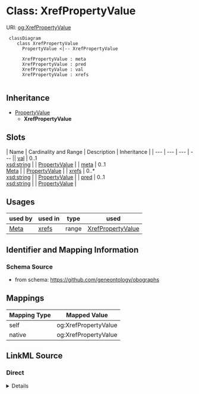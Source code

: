 # Class: XrefPropertyValue



URI: [og:XrefPropertyValue](https://github.com/geneontology/obographs/XrefPropertyValue)


```{mermaid}
 classDiagram
    class XrefPropertyValue
      PropertyValue <|-- XrefPropertyValue
      
      XrefPropertyValue : meta
      XrefPropertyValue : pred
      XrefPropertyValue : val
      XrefPropertyValue : xrefs
      
```




## Inheritance
* [PropertyValue](PropertyValue.md)
    * **XrefPropertyValue**



## Slots

| Name | Cardinality and Range | Description | Inheritance |
| ---  | --- | --- | --- || [val](val.md) | 0..1 <br/> [xsd:string](http://www.w3.org/2001/XMLSchema#string) |  | [PropertyValue](PropertyValue.md) |
| [meta](meta.md) | 0..1 <br/> [Meta](Meta.md) |  | [PropertyValue](PropertyValue.md) |
| [xrefs](xrefs.md) | 0..* <br/> [xsd:string](http://www.w3.org/2001/XMLSchema#string) |  | [PropertyValue](PropertyValue.md) |
| [pred](pred.md) | 0..1 <br/> [xsd:string](http://www.w3.org/2001/XMLSchema#string) |  | [PropertyValue](PropertyValue.md) |



## Usages

| used by | used in | type | used |
| ---  | --- | --- | --- |
| [Meta](Meta.md) | [xrefs](xrefs.md) | range | [XrefPropertyValue](XrefPropertyValue.md) |






## Identifier and Mapping Information







### Schema Source


* from schema: https://github.com/geneontology/obographs





## Mappings

| Mapping Type | Mapped Value |
| ---  | ---  |
| self | og:XrefPropertyValue |
| native | og:XrefPropertyValue |


## LinkML Source

<!-- TODO: investigate https://stackoverflow.com/questions/37606292/how-to-create-tabbed-code-blocks-in-mkdocs-or-sphinx -->

### Direct

<details>
```yaml
name: XrefPropertyValue
from_schema: https://github.com/geneontology/obographs
rank: 1000
is_a: PropertyValue

```
</details>

### Induced

<details>
```yaml
name: XrefPropertyValue
from_schema: https://github.com/geneontology/obographs
rank: 1000
is_a: PropertyValue
attributes:
  pred:
    name: pred
    from_schema: https://github.com/geneontology/obographs
    rank: 1000
    alias: pred
    owner: XrefPropertyValue
    domain_of:
    - Edge
    - SynonymPropertyValue
    - PropertyValue
    range: string
  val:
    name: val
    from_schema: https://github.com/geneontology/obographs
    rank: 1000
    alias: val
    owner: XrefPropertyValue
    domain_of:
    - PropertyValue
    range: string
  xrefs:
    name: xrefs
    from_schema: https://github.com/geneontology/obographs
    rank: 1000
    multivalued: true
    alias: xrefs
    owner: XrefPropertyValue
    domain_of:
    - Meta
    - PropertyValue
    range: string
  meta:
    name: meta
    from_schema: https://github.com/geneontology/obographs
    rank: 1000
    alias: meta
    owner: XrefPropertyValue
    domain_of:
    - GraphDocument
    - Graph
    - Node
    - PropertyValue
    - Axiom
    range: Meta

```
</details>
